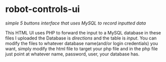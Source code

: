 # robot-controls-ui
*simple 5 buttons interface that uses MySQL to record inputted data*

This HTML UI uses PHP to forward the input to a MySQL database
in these files I uploaded the Database is *directions* and
the table is *input*.
You can modify the files to whatever database name(and/or login credentials) you want,
simply modify the html file to target your php file and in the php
file just point at whatever name, password, user, your database has.
